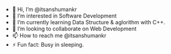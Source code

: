 - 👋 Hi, I’m @itsanshumankr
- 👀 I’m interested in Software Development
- 🌱 I’m currently learning Data Structure & aglorithm with C++.
- 💞️ I’m looking to collaborate on Web Development
- 📫 How to reach me @itsanshumankr
- ⚡ Fun fact: Busy in sleeping.

